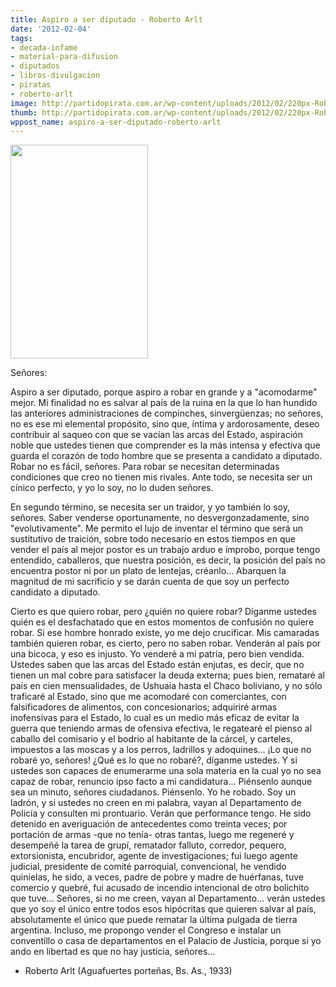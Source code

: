 ```yaml
---
title: Aspiro a ser diputado - Roberto Arlt
date: '2012-02-04'
tags:
- decada-infame
- material-para-difusion
- diputados
- libros-divulgacion
- piratas
- roberto-arlt
image: http://partidopirata.com.ar/wp-content/uploads/2012/02/220px-Roberto_Arlt_1935.jpg
thumb: http://partidopirata.com.ar/wp-content/uploads/2012/02/220px-Roberto_Arlt_1935-150x150.jpg
wppost_name: aspiro-a-ser-diputado-roberto-arlt
---
```


<a href="http://partidopirata.com.ar/wp-content/uploads/2012/02/220px-Roberto_Arlt_1935.jpg"><img class="size-full wp-image-3062 alignleft" title="Roberto Arlt (1935)" src="http://partidopirata.com.ar/wp-content/uploads/2012/02/220px-Roberto_Arlt_1935.jpg" alt="" width="220" height="342" /></a>


Señores:


Aspiro a ser diputado, porque aspiro a robar en grande y a "acomodarme" mejor. Mi finalidad no es salvar al país de la ruina en la que lo han hundido las anteriores administraciones de compinches, sinvergüenzas; no señores, no es ese mi elemental propósito, sino que, íntima y ardorosamente, deseo contribuir al saqueo con que se vacían las arcas del Estado, aspiración noble que ustedes tienen que comprender es la más intensa y efectiva que guarda el corazón de todo hombre que se presenta a candidato a diputado. Robar no es fácil, señores. Para robar se necesitan determinadas condiciones que creo no tienen mis rivales. Ante todo, se necesita ser un cínico perfecto, y yo lo soy, no lo duden señores.


En segundo término, se necesita ser un traidor, y yo también lo soy, señores. Saber venderse oportunamente, no desvergonzadamente, sino "evolutivamente". Me permito el lujo de inventar el término que será un sustitutivo de traición, sobre todo necesario en estos tiempos en que vender el país al mejor postor es un trabajo arduo e ímprobo, porque tengo entendido, caballeros, que nuestra posición, es decir, la posición del país no encuentra postor ni por un plato de lentejas, créanlo... Abarquen la magnitud de mi sacrificio y se darán cuenta de que soy un perfecto candidato a diputado.


Cierto es que quiero robar, pero ¿quién no quiere robar? Díganme ustedes quién es el desfachatado que en estos momentos de confusión no quiere robar. Si ese hombre honrado existe, yo me dejo crucificar. Mis camaradas también quieren robar, es cierto, pero no saben robar. Venderán al país por una bicoca, y eso es injusto. Yo venderé a mi patria, pero bien vendida. Ustedes saben que las arcas del Estado están enjutas, es decir, que no tienen un mal cobre para satisfacer la deuda externa; pues bien, remataré al país en cien mensualidades, de Ushuaia hasta el Chaco boliviano, y no sólo traficaré al Estado, sino que me acomodaré con comerciantes, con falsificadores de alimentos, con concesionarios; adquiriré armas inofensivas para el Estado, lo cual es un medio más eficaz de evitar la guerra que teniendo armas de ofensiva efectiva, le regatearé el pienso al caballo del comisario y el bodrio al habitante de la cárcel, y carteles, impuestos a las moscas y a los perros, ladrillos y adoquines... ¡Lo que no robaré yo, señores! ¿Qué es lo que no robaré?, díganme ustedes. Y si ustedes son capaces de enumerarme una sola materia en la cual yo no sea capaz de robar, renuncio ipso facto a mi candidatura... Piénsenlo aunque sea un minuto, señores ciudadanos. Piénsenlo. Yo he robado. Soy un ladrón, y si ustedes no creen en mi palabra, vayan al Departamento de Policía y consulten mi prontuario. Verán que performance tengo. He sido detenido en averiguación de antecedentes como treinta veces; por portación de armas -que no tenía- otras tantas, luego me regeneré y desempeñé la tarea de grupí, rematador falluto, corredor, pequero, extorsionista, encubridor, agente de investigaciones; fui luego agente judicial, presidente de comité parroquial, convencional, he vendido quinielas, he sido, a veces, padre de pobre y madre de huérfanas, tuve comercio y quebré, fui acusado de incendio intencional de otro bolichito que tuve... Señores, si no me creen, vayan al Departamento... verán ustedes que yo soy el único entre todos esos hipócritas que quieren salvar al país, absolutamente el único que puede rematar la última pulgada de tierra argentina. Incluso, me propongo vender el Congreso e instalar un conventillo o casa de departamentos en el Palacio de Justicia, porque si yo ando en libertad es que no hay justicia, señores...


* Roberto Arlt (Aguafuertes porteñas, Bs. As., 1933)
